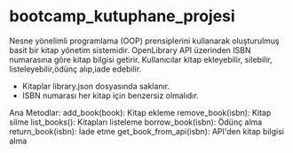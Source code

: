 # bootcamp_kutuphane_projesi
Nesne yönelimli programlama (OOP) prensiplerini kullanarak oluşturulmuş basit bir kitap yönetim sistemidir. OpenLibrary API üzerinden ISBN numarasına göre kitap bilgisi getirir. 
Kullanıcılar kitap ekleyebilir, silebilir, listeleyebilir,ödünç alıp,iade edebilir. 

- Kitaplar library.json dosyasında saklanır. 
- ISBN numarası her kitap için benzersiz olmalıdır.

Ana Metodlar:
add_book(book): Kitap ekleme
remove_book(isbn): Kitap silme
list_books(): Kitapları listeleme
borrow_book(isbn): Ödünç alma
return_book(isbn): İade etme
get_book_from_api(isbn): API'den kitap bilgisi alma

